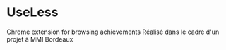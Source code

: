 # UseLess

Chrome extension for browsing achievements
Réalisé dans le cadre d'un projet à MMI Bordeaux
